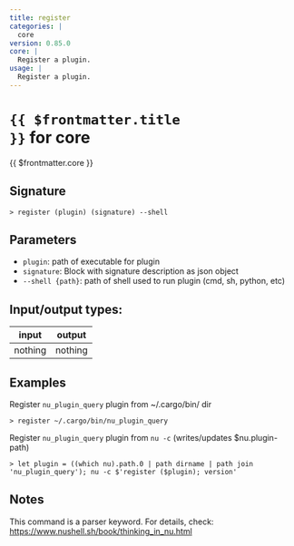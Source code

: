 ```yaml
---
title: register
categories: |
  core
version: 0.85.0
core: |
  Register a plugin.
usage: |
  Register a plugin.
---
```

<!-- This file is automatically generated. Please edit the command in https://github.com/nushell/nushell instead. -->

# <code>{{ $frontmatter.title }}</code> for core

<div class='command-title'>{{ $frontmatter.core }}</div>

## Signature

```> register (plugin) (signature) --shell```

## Parameters

 -  `plugin`: path of executable for plugin
 -  `signature`: Block with signature description as json object
 -  `--shell {path}`: path of shell used to run plugin (cmd, sh, python, etc)


## Input/output types:

| input   | output  |
| ------- | ------- |
| nothing | nothing |

## Examples

Register `nu_plugin_query` plugin from ~/.cargo/bin/ dir
```shell
> register ~/.cargo/bin/nu_plugin_query

```

Register `nu_plugin_query` plugin from `nu -c` (writes/updates $nu.plugin-path)
```shell
> let plugin = ((which nu).path.0 | path dirname | path join 'nu_plugin_query'); nu -c $'register ($plugin); version'

```

## Notes
This command is a parser keyword. For details, check:
  https://www.nushell.sh/book/thinking_in_nu.html